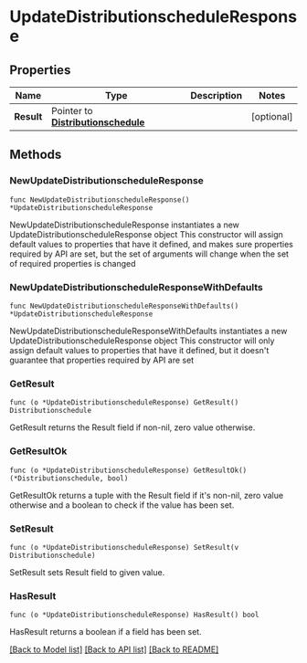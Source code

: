 # UpdateDistributionscheduleResponse

## Properties

Name | Type | Description | Notes
------------ | ------------- | ------------- | -------------
**Result** | Pointer to [**Distributionschedule**](Distributionschedule.md) |  | [optional] 

## Methods

### NewUpdateDistributionscheduleResponse

`func NewUpdateDistributionscheduleResponse() *UpdateDistributionscheduleResponse`

NewUpdateDistributionscheduleResponse instantiates a new UpdateDistributionscheduleResponse object
This constructor will assign default values to properties that have it defined,
and makes sure properties required by API are set, but the set of arguments
will change when the set of required properties is changed

### NewUpdateDistributionscheduleResponseWithDefaults

`func NewUpdateDistributionscheduleResponseWithDefaults() *UpdateDistributionscheduleResponse`

NewUpdateDistributionscheduleResponseWithDefaults instantiates a new UpdateDistributionscheduleResponse object
This constructor will only assign default values to properties that have it defined,
but it doesn't guarantee that properties required by API are set

### GetResult

`func (o *UpdateDistributionscheduleResponse) GetResult() Distributionschedule`

GetResult returns the Result field if non-nil, zero value otherwise.

### GetResultOk

`func (o *UpdateDistributionscheduleResponse) GetResultOk() (*Distributionschedule, bool)`

GetResultOk returns a tuple with the Result field if it's non-nil, zero value otherwise
and a boolean to check if the value has been set.

### SetResult

`func (o *UpdateDistributionscheduleResponse) SetResult(v Distributionschedule)`

SetResult sets Result field to given value.

### HasResult

`func (o *UpdateDistributionscheduleResponse) HasResult() bool`

HasResult returns a boolean if a field has been set.


[[Back to Model list]](../README.md#documentation-for-models) [[Back to API list]](../README.md#documentation-for-api-endpoints) [[Back to README]](../README.md)


